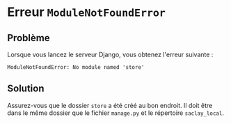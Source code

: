 # Erreur `ModuleNotFoundError`

## Problème

Lorsque vous lancez le serveur Django, vous obtenez l'erreur suivante :

```
ModuleNotFoundError: No module named 'store'
```

## Solution

Assurez-vous que le dossier `store` a été créé au bon endroit. Il doit être dans le même dossier que le fichier `manage.py` et le répertoire `saclay_local`.
